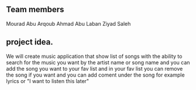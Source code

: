 ## Team members

Mourad Abu Arqoub
Ahmad Abu Laban
Ziyad Saleh

## project idea.

We will create music application that show list of songs with the ability to search for the music you want by the artist name or song name and you can add the song you want to your fav list and in your fav list you can remove the song if you want and you can add coment under the song for example lyrics or "I want to listen this later"